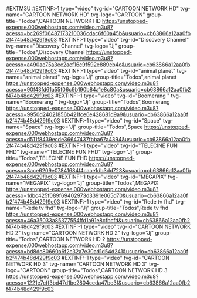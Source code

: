 #EXTM3U
#EXTINF:-1 type="video" tvg-id="CARTOON NETWORK HD" tvg-name="CARTOON NETWORK HD" tvg-logo="CARTOON" group-title="Todos",CARTOON NETWORK HD
https://unstopped-expense.000webhostapp.com/video.m3u8?acesso=bc269f06487173210036cdac6f60a45b&usuario=cb63866a12aa0fb2f474b48d429f9c03
#EXTINF:-1 type="video" tvg-id="Discovery Channel" tvg-name="Discovery Channel" tvg-logo="Jj" group-title="Todos",Discovery Channel
https://unstopped-expense.000webhostapp.com/video.m3u8?acesso=a490ae75a3ec2acf16c9f592e889eb4c&usuario=cb63866a12aa0fb2f474b48d429f9c03
#EXTINF:-1 type="video" tvg-id="animal planet" tvg-name="animal planet" tvg-logo="Jj" group-title="Todos",animal planet
https://unstopped-expense.000webhostapp.com/video.m3u8?acesso=90f43fd61a55f06c9b190b84a1e8c80a&usuario=cb63866a12aa0fb2f474b48d429f9c03
#EXTINF:-1 type="video" tvg-id="Boomerang " tvg-name="Boomerang " tvg-logo="Jj" group-title="Todos",Boomerang 
https://unstopped-expense.000webhostapp.com/video.m3u8?acesso=9950d24021856b421fce6e428681d9a9&usuario=cb63866a12aa0fb2f474b48d429f9c03
#EXTINF:-1 type="video" tvg-id="Space" tvg-name="Space" tvg-logo="Jj" group-title="Todos",Space
https://unstopped-expense.000webhostapp.com/video.m3u8?acesso=d511f8439ecde36647437fbba67a4394&usuario=cb63866a12aa0fb2f474b48d429f9c03
#EXTINF:-1 type="video" tvg-id="TELECINE FUN FHD" tvg-name="TELECINE FUN FHD" tvg-logo="Jj" group-title="Todos",TELECINE FUN FHD
https://unstopped-expense.000webhostapp.com/video.m3u8?acesso=3ace6209e07841684f4caae1db3dd723&usuario=cb63866a12aa0fb2f474b48d429f9c03
#EXTINF:-1 type="video" tvg-id="MEGAPIX" tvg-name="MEGAPIX" tvg-logo="Jj" group-title="Todos",MEGAPIX
https://unstopped-expense.000webhostapp.com/video.m3u8?acesso=1dbc425f089f69402973d3391e065d70&usuario=cb63866a12aa0fb2f474b48d429f9c03
#EXTINF:-1 type="video" tvg-id="Rede tv fhd" tvg-name="Rede tv fhd" tvg-logo="Jj" group-title="Todos",Rede tv fhd
https://unstopped-expense.000webhostapp.com/video.m3u8?acesso=46a35033a85377554ffd1a91e8cfbcfd&usuario=cb63866a12aa0fb2f474b48d429f9c03
#EXTINF:-1 type="video" tvg-id="CARTOON NETWORK HD 2" tvg-name="CARTOON NETWORK HD 2" tvg-logo="Jj" group-title="Todos",CARTOON NETWORK HD 2
https://unstopped-expense.000webhostapp.com/video.m3u8?acesso=bd8dc80660a6f2c32a7e30ad1d54d241&usuario=cb63866a12aa0fb2f474b48d429f9c03
#EXTINF:-1 type="video" tvg-id="CARTOON NETWORK HD 3" tvg-name="CARTOON NETWORK HD 3" tvg-logo="CARTOON" group-title="Todos",CARTOON NETWORK HD 3
https://unstopped-expense.000webhostapp.com/video.m3u8?acesso=1221e7cff3bd47d1be2804ceda47be3f&usuario=cb63866a12aa0fb2f474b48d429f9c03

